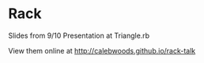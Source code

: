 # Rack

Slides from 9/10 Presentation at Triangle.rb

View them online at http://calebwoods.github.io/rack-talk
